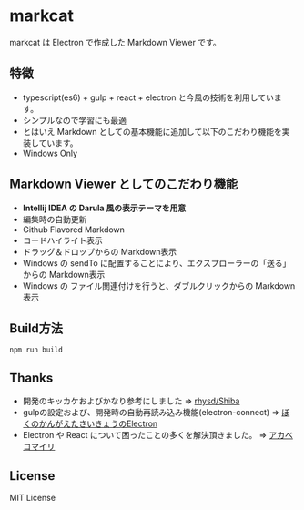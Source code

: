 # markcat

markcat は Electron で作成した Markdown Viewer です。

## 特徴

* typescript(es6) + gulp + react + electron と今風の技術を利用しています。
* シンプルなので学習にも最適
* とはいえ Markdown としての基本機能に追加して以下のこだわり機能を実装しています。
* Windows Only

## Markdown Viewer としてのこだわり機能

* **Intellij IDEA の Darula 風の表示テーマを用意**
* 編集時の自動更新
* Github Flavored Markdown
* コードハイライト表示
* ドラッグ＆ドロップからの Markdown表示
* Windows の sendTo に配置することにより、エクスプローラーの「送る」からの Markdown表示
* Windows の ファイル関連付けを行うと、ダブルクリックからの Markdown表示

## Build方法

```
npm run build
```

## Thanks

* 開発のキッカケおよびかなり参考にしました => [rhysd/Shiba](https://github.com/rhysd/Shiba)
* gulpの設定および、開発時の自動再読み込み機能(electron-connect) => [ぼくのかんがえたさいきょうのElectron](http://qiita.com/Quramy/items/90d61ff37ca1b95a7f6d)
* Electron や React について困ったことの多くを解決頂きました。 => [アカベコマイリ](http://akabeko.me/blog/)

## License

MIT License
